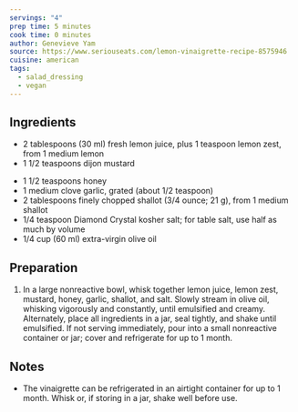 ```yaml
---
servings: "4"
prep time: 5 minutes
cook time: 0 minutes
author: Genevieve Yam
source: https://www.seriouseats.com/lemon-vinaigrette-recipe-8575946
cuisine: american
tags:
  - salad_dressing
  - vegan
---
```


## Ingredients
- 2 tablespoons (30 ml) fresh lemon juice, plus 1 teaspoon lemon zest, from 1 medium lemon
- 1 1/2 teaspoons dijon mustard
* 1 1/2 teaspoons honey
* 1 medium clove garlic, grated (about 1/2 teaspoon)
* 2 tablespoons finely chopped shallot (3/4 ounce; 21 g), from 1 medium shallot
* 1/4 teaspoon Diamond Crystal kosher salt; for table salt, use half as much by volume
* 1/4 cup (60 ml) extra-virgin olive oil

## Preparation
1. In a large nonreactive bowl, whisk together lemon juice, lemon zest, mustard, honey, garlic, shallot, and salt. Slowly stream in olive oil, whisking vigorously and constantly, until emulsified and creamy. Alternately, place all ingredients in a jar, seal tightly, and shake until emulsified. If not serving immediately, pour into a small nonreactive container or jar; cover and refrigerate for up to 1 month.

## Notes
* The vinaigrette can be refrigerated in an airtight container for up to 1 month. Whisk or, if storing in a jar, shake well before use.